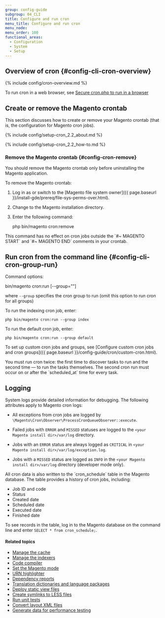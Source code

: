 ```yaml
---
group: config-guide
subgroup: 04_CLI
title: Configure and run cron
menu_title: Configure and run cron
menu_node:
menu_order: 100
functional_areas:
  - Configuration
  - System
  - Setup
---
```


## Overview of cron {#config-cli-cron-overview}
{% include config/cron-overview.md %}

To run cron in a web browser, see <a href="{{ page.baseurl }}/config-guide/secy/secy-cron.html">Secure cron.php to run in a browser</a>

## Create or remove the Magento crontab

This section discusses how to create or remove your Magento crontab (that is, the configuration for Magento cron jobs).

{% include config/setup-cron_2.2_about.md %}

{% include config/setup-cron_2.2_how-to.md %}

### Remove the Magento crontab {#config-cron-remove}

You should remove the Magento crontab only before uninstalling the Magento application.

To remove the Magento crontab:

1.  Log in as or switch to the [Magento file system owner]({{ page.baseurl }}/install-gde/prereq/file-sys-perms-over.html).
2.  Change to the Magento installation directory.
3.  Enter the following command:

      php bin/magento cron:remove

<div class="bs-callout bs-callout-info" id="info" markdown="1">
This command has no effect on cron jobs outside the `#~ MAGENTO START` and `#~ MAGENTO END` comments in your crontab.
</div>

## Run cron from the command line {#config-cli-cron-group-run}

Command options:

  bin/magento cron:run [--group="<cron group name>"]

where `--group` specifies the cron group to run (omit this option to run cron for all groups)

To run the indexing cron job, enter:

`php bin/magento cron:run --group index`


To run the default cron job, enter:

`php bin/magento cron:run --group default`


To set up custom cron jobs and groups, see [Configure custom cron jobs and cron groups]({{ page.baseurl }}/config-guide/cron/custom-cron.html).

<div class="bs-callout bs-callout-info" id="info" markdown="1">
You must run cron twice: the first time to discover tasks to run and the second time — to run the tasks themselves. The second cron run must occur on or after the `scheduled_at` time for every task.
</div>

## Logging

System logs provide detailed information for debugging. The following attributes apply to Magento cron logs:

-   All exceptions from cron jobs are logged by `\Magento\Cron\Observer\ProcessCronQueueObserver::execute`.

-   Failed jobs with `ERROR` and `MISSED` statuses are logged to the `<your Magento install dir>/var/log` directory.

-   Jobs with an `ERROR` status are always logged as `CRITICAL` in `<your Magento install dir>/var/log/exception.log`.

-   Jobs with a `MISSED` status are logged as `INFO` in the `<your Magento install dir>/var/log` directory (developer mode only).

<div class="bs-callout bs-callout-tip" markdown="1">
All cron data is also written to the `cron_schedule` table in the Magento database. The table provides a history of cron jobs, including:

-   Job ID and code
-   Status
-   Created date
-   Scheduled date
-   Executed date
-   Finished date

To see records in the table, log in to the Magento database on the command line and enter `SELECT * from cron_schedule;`.
</div>

#### Related topics

-   <a href="{{ page.baseurl }}/config-guide/cli/config-cli-subcommands-cache.html">Manage the cache</a>
-   <a href="{{ page.baseurl }}/config-guide/cli/config-cli-subcommands-index.html">Manage the indexers</a>
-   <a href="{{ page.baseurl }}/config-guide/cli/config-cli-subcommands-compiler.html">Code compiler</a>
-   <a href="{{ page.baseurl }}/config-guide/cli/config-cli-subcommands-mode.html">Set the Magento mode</a>
-   <a href="{{ page.baseurl }}/config-guide/cli/config-cli-subcommands-urn.html">URN highlighter</a>
-   <a href="{{ page.baseurl }}/config-guide/cli/config-cli-subcommands-depen.html">Dependency reports</a>
-   <a href="{{ page.baseurl }}/config-guide/cli/config-cli-subcommands-i18n.html">Translation dictionaries and language packages</a>
-   <a href="{{ page.baseurl }}/config-guide/cli/config-cli-subcommands-static-view.html">Deploy static view files</a>
-   <a href="{{ page.baseurl }}/config-guide/cli/config-cli-subcommands-less-sass.html">Create symlinks to LESS files</a>
-   <a href="{{ page.baseurl }}/config-guide/cli/config-cli-subcommands-test.html">Run unit tests</a>
-   <a href="{{ page.baseurl }}/config-guide/cli/config-cli-subcommands-layout-xml.html">Convert layout XML files</a>
-   <a href="{{ page.baseurl }}/config-guide/cli/config-cli-subcommands-perf-data.html">Generate data for performance testing</a>
